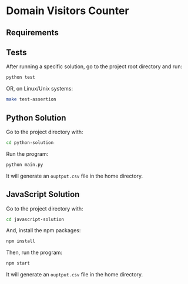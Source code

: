 # Domain Visitors Counter

## Requirements

## Tests

After running a specific solution, go to the project root directory and run:

```sh
python test
```

OR, on Linux/Unix systems:

```bash
make test-assertion
```

## Python Solution

Go to the project directory with:

```bash
cd python-solution
```

Run the program:

```bash
python main.py
```

It will generate an `ouptput.csv` file in the home directory.

## JavaScript Solution

Go to the project directory with:

```bash
cd javascript-solution
```

And, install the npm packages:

```bash
npm install
```

Then, run the program:

```bash
npm start
```

It will generate an `ouptput.csv` file in the home directory.
